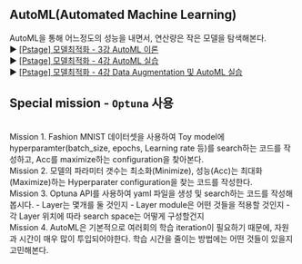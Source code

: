 ## AutoML(Automated Machine Learning)
AutoML을 통해 어느정도의 성능을 내면서, 연산량은 작은 모델을 탐색해본다.
<br/>:arrow_forward: [[Pstage] 모델최적화 - 3강 AutoML 이론](https://www.edwith.org/bcaitech1/lecture/782185?isDesc=false)
<br/>:arrow_forward: [[Pstage] 모델최적화 - 4강 AutoML 실습](https://www.edwith.org/bcaitech1/lecture/782186?isDesc=false)
<br/>:arrow_forward: [[Pstage] 모델최적화 - 4강 Data Augmentation 및 AutoML 실습](https://www.edwith.org/bcaitech1/lecture/782190?isDesc=false)

## Special mission - `Optuna` 사용
<br/>Mission 1. Fashion MNIST 데이터셋을 사용하여 Toy model에 hyperparamter(batch_size, epochs, Learning rate 등)를 search하는 코드를 작성하고, Acc를 maximize하는 configuration을 찾아본다.
<br/>Mission 2. 모델의 파라미터 갯수는 최소화(Minimize), 성능(Acc)는 최대화(Maximize)하는 Hyperparater configuration을 찾는 코드를 작성한다.
<br/>Mission 3. Optuna API를 사용하여 yaml 파일을 생성 및 search하는 코드를 작성해봅시다.
    - Layer는 몇개를 둘 것인지
    - Layer module은 어떤 것들을 적용할 것인지
    - 각 Layer 위치에 따라 search space는 어떻게 구성할건지
<br/>Mission 4. AutoML은 기본적으로 여러회의 학습 iteration이 필요하기 때문에, 자원과 시간이 매우 많이 투입되어야한다. 학습 시간을 줄이는 방법에는 어떤 것들이 있을지 고민해본다.
